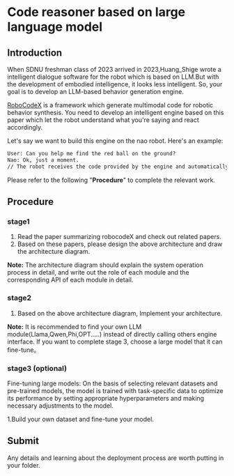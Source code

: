 # Code reasoner based on large language model

## Introduction

When SDNU freshman class of 2023 arrived in 2023,Huang_Shige wrote a intelligent dialogue software for the robot which is based on LLM.But with the development of embodied intelligence, it looks less intelligent. So, your goal is to develop an LLM-based behavior generation engine.

[RoboCodeX](https://arxiv.org/abs/2402.16117) is a framework which generate multimodal code for robotic behavior synthesis. You need to develop an intelligent engine based on this paper which let the robot understand what you're saying and react accordingly.

Let's say we want to build this engine on the nao robot. Here's an example:

```txt
User: Can you help me find the red ball on the ground?
Nao: Ok, just a moment.
// The robot receives the code provided by the engine and automatically runs the code to complete the relevant instructions
```

Please refer to the following "**Procedure**" to complete the relevant work.

## Procedure

### stage1

1. Read the paper summarizing robocodeX and check out related papers.
2. Based on these papers, please design the above architecture and draw the architecture diagram.

**Note:** The architecture diagram should explain the system operation process in detail, and write out the role of each module and the corresponding API of each module in detail.

### stage2

1. Based on the above architecture diagram, Implement your architecture.

**Note:** It is recommended to find your own LLM module(Llama,Qwen,Phi,OPT.....) instead of directly calling others engine interface. If you want to complete stage 3, choose a large model that it can fine-tune。

### stage3 (optional)

Fine-tuning large models: On the basis of selecting relevant datasets and pre-trained models, the model is trained with task-specific data to optimize its performance by setting appropriate hyperparameters and making necessary adjustments to the model.

1.Build your own dataset and fine-tune your model.

## Submit

Any details and learning about the deployment process are worth putting in your folder.
